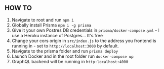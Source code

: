 ## HOW TO
1. Navigate to root and run `npm i`
2. Globally install Prisma `npm i -g prisma`
3. Give it your own Postres DB credentials in `prisma/docker-compose.yml` - I use a Heroku instance of Postgres... It's free
4. Change your cors origin in `src/index.js` to the address you frontend is running in - set to `http://localhost:3000` by default.
5. Navigate to the prisma folder and run `prisma deploy`
6. Launch Docker and in the root folder run `docker-compose up`
7. GraphQL backend will be running in `http:localhost:4000`
